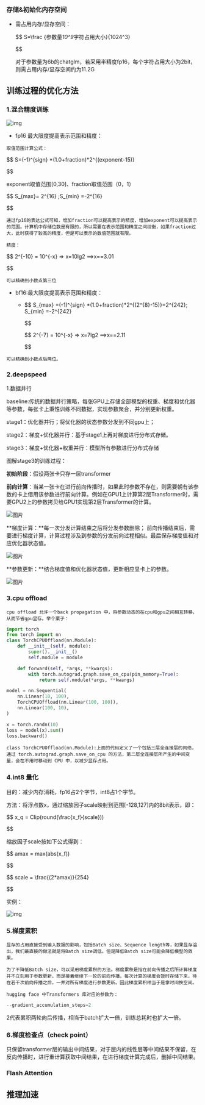### 存储&初始化内存空间

* 需占用内存/显存空间：

  $$
  S=\frac {参数量*10^9*字符占用大小}{1024^3}

  $$

  对于参数量为6b的chatglm，若采用半精度fp16，每个字符占用大小为2bit，则需占用内存/显存空间约为11.2G

## 训练过程的优化方法

### 1.混合精度训练

![img](https://pic4.zhimg.com/80/v2-5e80264a8fe8ffaf312d08a50ce103eb_1440w.webp)

* fp16 最大限度提高表示范围和精度：

```
取值范围计算公式：
```

$$
S=(-1)^{sign} *(1.0+fraction)*2^{(exponent-15)}

$$

exponent取值范围[0,30]、fraction取值范围（0，1）

$$
S_{max}= 2^{16}  ;S_{min} =-2^{16}

$$

```
通过fp16的表达公式可知，增加fraction可以提高表示的精度，增加exponent可以提高表示的范围。计算机中存储位数是有限的，所以需要在表示范围和精度之间权衡，如果fraction过大，此时获得了较高的精度，但是可以表示的数值范围就有限。
```

```
精度：
```

$$
2^{-10} = 10^{-x} => x=10lg2  ==>x==3.01

$$

```
可以精确到小数点第三位
```

* bf16:最大限度提高表示范围和精度：

  * $$
    S_{max} =(-1)^{sign} *(1.0+fraction)*2^{(2^{8}-15)}=2^{242};
    S_{min} =-2^{242}

    $$

    $$
    2^{-7} = 10^{-x} => x=7lg2  ==>x==2.11

    $$

```
可以精确到小数点后两位。
```

### 2.deepspeed

1.数据并行

baseline:传统的数据并行策略，每张GPU上存储全部模型的权重、梯度和优化器等参数，每张卡上秉性训练不同数据，实现参数聚合，并分别更新权重。

stage1：优化器并行；将优化器的状态参数分发到不同gpu上；

stage2：梯度+优化器并行：基于stage1上再对梯度进行分布式存储。

stage3：梯度+优化器+权重并行：模型所有参数进行分布式存储

图解stage3的训练过程：

**初始阶段**：假设两张卡只存一层transformer

**前向计算**：当某一张卡在进行前向传播时，如果此时参数不存在，则需要朝有该参数的卡上借用该参数进行前向计算。例如在GPU1上计算第2层Transformer时，需要GPU2上的参数拷贝给GPU1实现第2层Transformer的计算。

![图片](https://img-blog.csdnimg.cn/img_convert/b4af8d70ad69043055531cca1c2ba013.png)

**梯度计算：**每一次分发计算结束之后将分发参数删除； 前向传播结束后，需要进行梯度计算，计算过程涉及到参数的分发前向过程相似。最后保存梯度值和对应优化器状态值。

![图片](https://img-blog.csdnimg.cn/img_convert/dbcc14484e823e600dbdbb279b937e03.png)

**参数更新：**结合梯度值和优化器状态值，更新相应显卡上的参数。

![图片](https://img-blog.csdnimg.cn/img_convert/4e83bb0acffeecbf3b81e3abab9d8c60.png)

### 3.cpu offload

```
cpu offload 允许一个back propagation 中，将参数动态的在cpu和gpu之间相互转移，从而节省gpu显存。举个栗子：
```

```python
import torch 
from torch import nn
class TorchCPUOffload(nn.Module):
    def __init__(self, module):
        super().__init__()
        self.module = module

    def forward(self, *args, **kwargs):
        with torch.autograd.graph.save_on_cpu(pin_memory=True):
            return self.module(*args, **kwargs)

model = nn.Sequential(
    nn.Linear(10, 100),
    TorchCPUOffload(nn.Linear(100, 100)),
    nn.Linear(100, 10),
)

x = torch.randn(10)
loss = model(x).sum()
loss.backward()
```

```
class TorchCPUOffload(nn.Module):上面的代码定义了一个包括三层全连接层的网络，通过 torch.autograd.graph.save_on_cpu 的方法，第二层全连接层所产生的中间变量，会在不用时移动到 CPU 中，以减少显存占用。
```

### 4.int8 量化

目的：减少内存消耗，fp16占2个字节，int8占1个字节。

方法：将浮点数x，通过缩放因子scale映射到范围[-128,127]内的8bit表示，即：

$$
x_q = Clip(round(\frac{x_f}{scale}))

$$

缩放因子scale按如下公式得到：

$$
amax  = max(abs(x_f))

$$

$$
scale = \frac{(2*amax)}{254}

$$

实例：

![img](https://pic4.zhimg.com/v2-af2eaf59e0e9409d1587fe9ba82dadcb_r.jpg)

### 5.梯度累积

```
显存的占用直接受到输入数据的影响，包括Batch size、Sequence length等，如果显存溢出，我们最直接的做法就是将Batch size调低。但是降低Batch size可能会降低模型的效果。
```

```
为了不降低Batch size，可以采用梯度累积的方法。梯度累积是指在前向传播之后所计算梯度并不立刻用于参数更新，而是接着继续下一轮的前向传播，每次计算的梯度会暂时存储下来，待在若干次前向传播之后，一并对所有梯度进行参数更新。因此梯度累积相当于是拿时间换空间。
```

```
hugging face 中Transformers 库对应的参数为：
```

```python
--gradient_accumulation_steps=2
```

2代表累积两轮向后传播，相当于batch扩大一倍，训练总耗时也扩大一倍。

### 6.梯度检查点（check point）

只保留transformer层的输出中间结果，对于层内的线性层等中间结果不保留，在反向传播时，进行重计算获取中间结果，在进行梯度计算完成后，删掉中间结果。

### Flash Attention

## 推理加速
